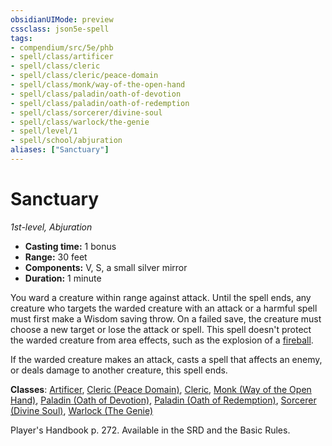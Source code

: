 ```yaml
---
obsidianUIMode: preview
cssclass: json5e-spell
tags:
- compendium/src/5e/phb
- spell/class/artificer
- spell/class/cleric
- spell/class/cleric/peace-domain
- spell/class/monk/way-of-the-open-hand
- spell/class/paladin/oath-of-devotion
- spell/class/paladin/oath-of-redemption
- spell/class/sorcerer/divine-soul
- spell/class/warlock/the-genie
- spell/level/1
- spell/school/abjuration
aliases: ["Sanctuary"]
---
```

# Sanctuary
*1st-level, Abjuration*  

- **Casting time:** 1 bonus
- **Range:** 30 feet
- **Components:** V, S, a small silver mirror
- **Duration:** 1 minute

You ward a creature within range against attack. Until the spell ends, any creature who targets the warded creature with an attack or a harmful spell must first make a Wisdom saving throw. On a failed save, the creature must choose a new target or lose the attack or spell. This spell doesn't protect the warded creature from area effects, such as the explosion of a [fireball](../../spells/fireball.md#).

If the warded creature makes an attack, casts a spell that affects an enemy, or deals damage to another creature, this spell ends.

**Classes**: [Artificer](../../classes/artificer-tce.md#), [Cleric (Peace Domain)](../../classes/cleric-peace-domain-tce.md#), [Cleric](../../classes/cleric.md#), [Monk (Way of the Open Hand)](../../classes/monk-way-of-the-open-hand.md#), [Paladin (Oath of Devotion)](../../classes/paladin-oath-of-devotion.md#), [Paladin (Oath of Redemption)](../../classes/paladin-oath-of-redemption-xge.md#), [Sorcerer (Divine Soul)](../../classes/sorcerer-divine-soul-xge.md#), [Warlock (The Genie)](../../classes/warlock-the-genie-tce.md#)

Player's Handbook p. 272. Available in the SRD and the Basic Rules.